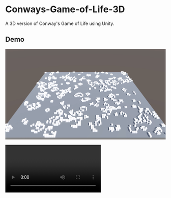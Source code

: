 # Conways-Game-of-Life-3D

A 3D version of Conway's Game of Life using Unity.

## Demo

![](https://github.com/91d906h4/Conways-Game-of-Life-3D/blob/main/Recordings/screenshot.png)

![](https://github.com/91d906h4/Conways-Game-of-Life-3D/blob/main/Recordings/Demo.mp4)
